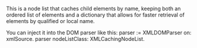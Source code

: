 This is a node list that caches child elements by name, keeping both an ordered list of elements and a dictionary that allows for faster retrieval of elements by qualified or local name.

You can inject it into the DOM parser like this:
parser := XMLDOMParser on: xmlSource.
parser nodeListClass: XMLCachingNodeList.